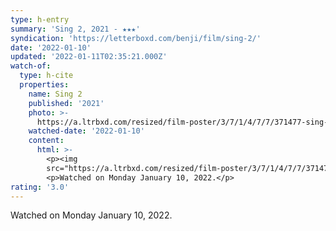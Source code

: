 ```yaml
---
type: h-entry
summary: 'Sing 2, 2021 - ★★★'
syndication: 'https://letterboxd.com/benji/film/sing-2/'
date: '2022-01-10'
updated: '2022-01-11T02:35:21.000Z'
watch-of:
  type: h-cite
  properties:
    name: Sing 2
    published: '2021'
    photo: >-
      https://a.ltrbxd.com/resized/film-poster/3/7/1/4/7/7/371477-sing-2-0-500-0-750-crop.jpg?k=fe40ec3c0f
    watched-date: '2022-01-10'
    content:
      html: >-
        <p><img
        src="https://a.ltrbxd.com/resized/film-poster/3/7/1/4/7/7/371477-sing-2-0-500-0-750-crop.jpg?k=fe40ec3c0f"/></p>
        <p>Watched on Monday January 10, 2022.</p>
rating: '3.0'
---
```

Watched on Monday January 10, 2022.
